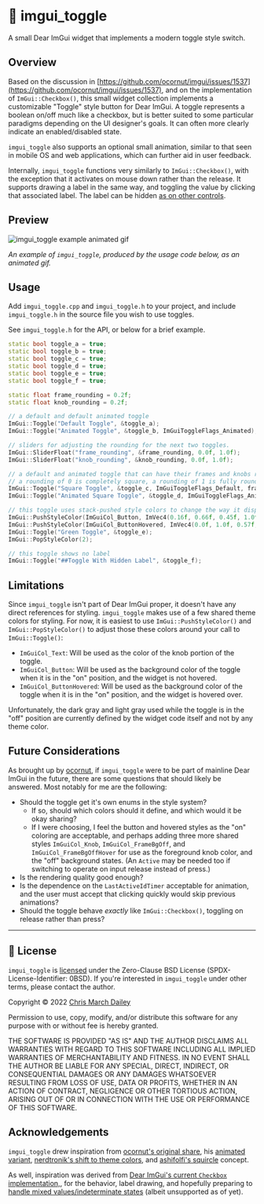 # 🔘 imgui_toggle

A small Dear ImGui widget that implements a modern toggle style switch.

## Overview

Based on the discussion in [https://github.com/ocornut/imgui/issues/1537](https://github.com/ocornut/imgui/issues/1537), and on the implementation of `ImGui::Checkbox()`,
this small widget collection implements a customizable "Toggle" style button for Dear ImGui. A toggle represents a boolean on/off much like a checkbox, but is better suited
to some particular paradigms depending on the UI designer's goals. It can often more clearly indicate an enabled/disabled state.

`imgui_toggle` also supports an optional small animation, similar to that seen in mobile OS and web applications, which can further aid in user feedback.

Internally, `imgui_toggle` functions very similarly to `ImGui::Checkbox()`, with the exception that it activates on mouse down rather than the release. It supports drawing
a label in the same way, and toggling the value by clicking that associated label. The label can be hidden [as on other controls](https://github.com/ocornut/imgui/blob/master/docs/FAQ.md#q-how-can-i-have-widgets-with-an-empty-label).

## Preview

![`imgui_toggle` example animated gif](./.meta/imgui_toggle_example.gif)

_An example of `imgui_toggle`, produced by the usage code below, as an animated gif._

## Usage

Add `imgui_toggle.cpp` and `imgui_toggle.h` to your project, and include `imgui_toggle.h` in the source file you wish to use toggles.

See `imgui_toggle.h` for the API, or below for a brief example.

```cpp
static bool toggle_a = true;
static bool toggle_b = true;
static bool toggle_c = true;
static bool toggle_d = true;
static bool toggle_e = true;
static bool toggle_f = true;

static float frame_rounding = 0.2f;
static float knob_rounding = 0.2f;

// a default and default animated toggle
ImGui::Toggle("Default Toggle", &toggle_a);
ImGui::Toggle("Animated Toggle", &toggle_b, ImGuiToggleFlags_Animated);

// sliders for adjusting the rounding for the next two toggles.
ImGui::SliderFloat("frame_rounding", &frame_rounding, 0.0f, 1.0f);
ImGui::SliderFloat("knob_rounding", &knob_rounding, 0.0f, 1.0f);

// a default and animated toggle that can have their frames and knobs rounded
// a rounding of 0 is completely square, a rounding of 1 is fully rounded.
ImGui::Toggle("Square Toggle", &toggle_c, ImGuiToggleFlags_Default, frame_rounding, knob_rounding);
ImGui::Toggle("Animated Square Toggle", &toggle_d, ImGuiToggleFlags_Animated, frame_rounding, knob_rounding);

// this toggle uses stack-pushed style colors to change the way it displays
ImGui::PushStyleColor(ImGuiCol_Button, ImVec4(0.16f, 0.66f, 0.45f, 1.0f));
ImGui::PushStyleColor(ImGuiCol_ButtonHovered, ImVec4(0.0f, 1.0f, 0.57f, 1.0f));
ImGui::Toggle("Green Toggle", &toggle_e);
ImGui::PopStyleColor(2);

// this toggle shows no label
ImGui::Toggle("##Toggle With Hidden Label", &toggle_f);
```

## Limitations

Since `imgui_toggle` isn't part of Dear ImGui proper, it doesn't have any direct references for styling. `imgui_toggle` makes use of a
few shared theme colors for styling. For now, it is easiest to use `ImGui::PushStyleColor()` and `ImGui::PopStyleColor()` to
adjust those these colors around your call to `ImGui::Toggle()`:

- `ImGuiCol_Text`: Will be used as the color of the knob portion of the toggle.
- `ImGuiCol_Button`: Will be used as the background color of the toggle when it is in the "on" position, and the widget is not hovered.
- `ImGuiCol_ButtonHovered`: Will be used as the background color of the toggle when it is in the "on" position, and the widget is hovered over.

Unfortunately, the dark gray and light gray used while the toggle is in the "off" position are currently defined by the widget code itself and not by any theme color.

## Future Considerations

As brought up by [ocornut](https://github.com/ocornut/imgui/issues/1537#issuecomment-355562097), if `imgui_toggle` were to be part of mainline Dear ImGui in the future,
there are some questions that should likely be answered. Most notably for me are the following:

- Should the toggle get it's own enums in the style system?
  - If so, should which colors should it define, and which would it be okay sharing?
  - If I were choosing, I feel the button and hovered styles as the "on" coloring are acceptable, and perhaps adding three more shared styles `ImGuiCol_Knob`, `ImGuiCol_FrameBgOff`, and `ImGuiCol_FrameBgOffHover` for use as the foreground knob color, and the "off" background states. (An `Active` may be needed too if switching to operate on input release instead of press.)
- Is the rendering quality good enough?
- Is the dependence on the `LastActiveIdTimer` acceptable for animation, and the user must accept that clicking quickly would skip previous animations?
- Should the toggle behave *exactly* like `ImGui::Checkbox()`, toggling on release rather than press?

----

## 📝 License

`imgui_toggle` is [licensed](./LICENSE) under the Zero-Clause BSD License (SPDX-License-Identifier: 0BSD). If you're interested in `imgui_toggle` under other terms, please contact the author.

Copyright © 2022 [Chris March Dailey](https://cmd.wtf)

Permission to use, copy, modify, and/or distribute this software for any purpose with or without fee is hereby granted.

THE SOFTWARE IS PROVIDED "AS IS" AND THE AUTHOR DISCLAIMS ALL WARRANTIES WITH REGARD TO THIS SOFTWARE INCLUDING ALL IMPLIED WARRANTIES OF MERCHANTABILITY AND FITNESS. IN NO EVENT SHALL THE AUTHOR BE LIABLE FOR ANY SPECIAL, DIRECT, INDIRECT, OR CONSEQUENTIAL DAMAGES OR ANY DAMAGES WHATSOEVER RESULTING FROM LOSS OF USE, DATA OR PROFITS, WHETHER IN AN ACTION OF CONTRACT, NEGLIGENCE OR OTHER TORTIOUS ACTION, ARISING OUT OF OR IN CONNECTION WITH THE USE OR PERFORMANCE OF THIS SOFTWARE.

## Acknowledgements

`imgui_toggle` drew inspiration from [ocornut's original share](https://github.com/ocornut/imgui/issues/1537#issuecomment-355562097),
his [animated variant](https://github.com/ocornut/imgui/issues/1537#issuecomment-355569554), [nerdtronik's shift to theme colors](https://github.com/ocornut/imgui/issues/1537#issuecomment-780262461),
and [ashifolfi's squircle](https://github.com/ocornut/imgui/issues/1537#issuecomment-1272612641) concept.

As well, inspiration was derived from [Dear ImGui's current `Checkbox` implementation,](https://github.com/ocornut/imgui/blob/529cba19b09cf6db206de2b9eaa3152ecb2feff8/imgui_widgets.cpp#L1102),
for the behavior, label drawing, and hopefully preparing to [handle mixed values/indeterminate states](https://github.com/ocornut/imgui/issues/2644) (albeit unsupported as of yet).
